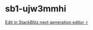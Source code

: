 # sb1-ujw3mmhi

[Edit in StackBlitz next generation editor ⚡️](https://stackblitz.com/~/github.com/Creativeriot/sb1-ujw3mmhi)